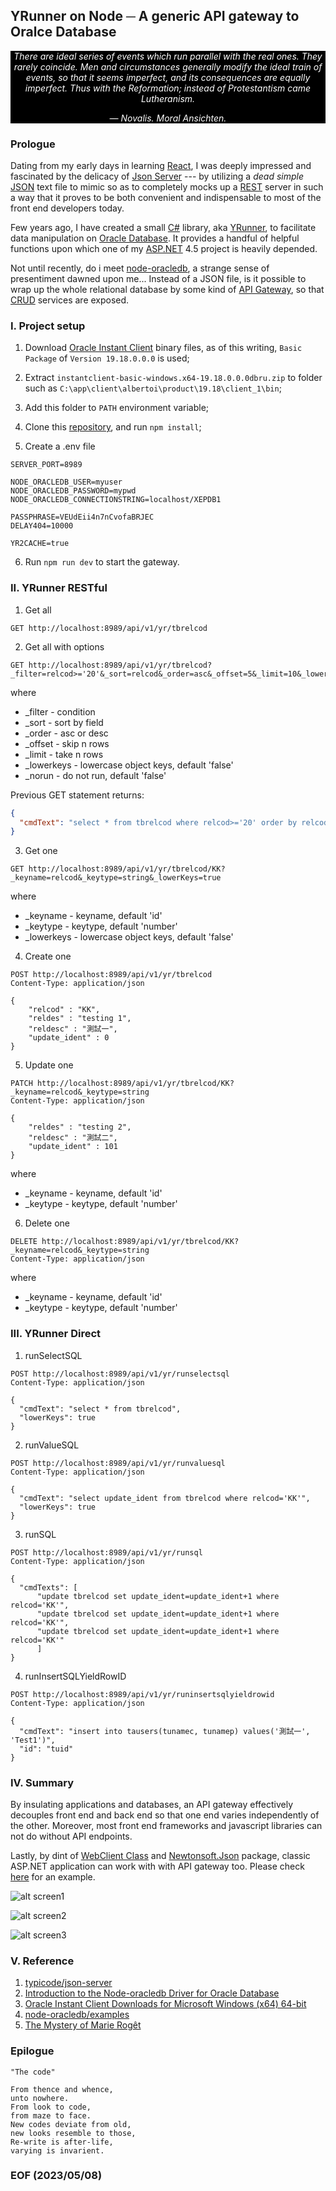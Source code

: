 ## YRunner on Node ─ A generic API gateway to Oralce Database


<div style="text-align: center; color:white; background-color:black"><em>There are ideal series of events which run parallel with the real ones. They rarely coincide. Men and circumstances generally modify the ideal train of events, so that it seems imperfect, and its consequences are equally imperfect. Thus with the Reformation; instead of Protestantism came Lutheranism.

— Novalis. Moral Ansichten.</em></div>


### Prologue
Dating from my early days in learning [React](https://react.dev/), I was deeply impressed and fascinated by the delicacy of [Json Server](https://github.com/typicode/json-server) --- by utilizing a <em>dead simple</em> [JSON](https://www.w3schools.com/js/js_json_intro.asp) text file to mimic so as to completely mocks up a [REST](https://restfulapi.net/) server in such a way that it proves to be both convenient and indispensable to most of the front end developers today. 

Few years ago, I have created a small [C#](https://learn.microsoft.com/en-us/dotnet/csharp/) library, aka [YRunner](https://github.com/Albert0i/yrunner-on-node/blob/main/oic/YRunner.cs), to facilitate data manipulation on [Oracle Database](https://www.oracle.com/database/). It provides a handful of helpful functions upon which one of my [ASP.NET](https://dotnet.microsoft.com/en-us/apps/aspnet) 4.5 project is heavily depended. 

Not until recently, do i meet [node-oracledb](https://oracle.github.io/node-oracledb/), a strange sense of presentiment dawned upon me... Instead of a JSON file, is it possible to wrap up the whole relational database by some kind of [API Gateway](https://www.redhat.com/en/topics/api/what-does-an-api-gateway-do), so that [CRUD](https://en.wikipedia.org/wiki/Create,_read,_update_and_delete) services are exposed. 


### I. Project setup 
1. Download [Oracle Instant Client](https://www.oracle.com/database/technologies/instant-client/winx64-64-downloads.html) binary files, as of this writing, `Basic Package` of `Version 19.18.0.0.0` is used;

2. Extract `instantclient-basic-windows.x64-19.18.0.0.0dbru.zip` to folder such as  `C:\app\client\albertoi\product\19.18\client_1\bin`; 

3. Add this folder to `PATH` environment variable;

4. Clone this [repository](https://github.com/Albert0i/yrunner-on-node.git), and run `npm install`;

5. Create a .env file 
```
SERVER_PORT=8989

NODE_ORACLEDB_USER=myuser
NODE_ORACLEDB_PASSWORD=mypwd
NODE_ORACLEDB_CONNECTIONSTRING=localhost/XEPDB1

PASSPHRASE=VEUdEii4n7nCvofaBRJEC
DELAY404=10000

YR2CACHE=true
```

6. Run `npm run dev` to start the gateway. 


### II. YRunner RESTful  
1. Get all 
```
GET http://localhost:8989/api/v1/yr/tbrelcod
```

2. Get all with options
```
GET http://localhost:8989/api/v1/yr/tbrelcod?_filter=relcod>='20'&_sort=relcod&_order=asc&_offset=5&_limit=10&_lowerKeys=true&_norun=true
```
where 
- _filter     - condition 
- _sort       - sort by field
- _order      - asc or desc 
- _offset     - skip n rows  
- _limit      - take n rows 
- _lowerkeys  - lowercase object keys, default 'false'
- _norun      - do not run, default 'false'

Previous GET statement returns: 
```json
{
  "cmdText": "select * from tbrelcod where relcod>='20' order by relcod asc offset 5 rows fetch next 10 rows only "
}
```

3. Get one 
```
GET http://localhost:8989/api/v1/yr/tbrelcod/KK?_keyname=relcod&_keytype=string&_lowerKeys=true
```
where
- _keyname    - keyname, default 'id'
- _keytype    - keytype, default 'number' 
- _lowerkeys  - lowercase object keys, default 'false'

4. Create one
```
POST http://localhost:8989/api/v1/yr/tbrelcod
Content-Type: application/json

{ 
    "relcod" : "KK",
    "reldes" : "testing 1",
    "reldesc" : "測試一",
    "update_ident" : 0
}
```

5. Update one 
```
PATCH http://localhost:8989/api/v1/yr/tbrelcod/KK?_keyname=relcod&_keytype=string
Content-Type: application/json

{ 
    "reldes" : "testing 2",
    "reldesc" : "測試二",
    "update_ident" : 101 
}
```
where
- _keyname    - keyname, default 'id'
- _keytype    - keytype, default 'number' 

6. Delete one 
```
DELETE http://localhost:8989/api/v1/yr/tbrelcod/KK?_keyname=relcod&_keytype=string
Content-Type: application/json
```
where
- _keyname    - keyname, default 'id'
- _keytype    - keytype, default 'number' 


### III. YRunner Direct 

1. runSelectSQL
```
POST http://localhost:8989/api/v1/yr/runselectsql
Content-Type: application/json

{
  "cmdText": "select * from tbrelcod",
  "lowerKeys": true
}
```

2. runValueSQL
```
POST http://localhost:8989/api/v1/yr/runvaluesql
Content-Type: application/json

{
  "cmdText": "select update_ident from tbrelcod where relcod='KK'",
  "lowerKeys": true
}
```

3. runSQL
```
POST http://localhost:8989/api/v1/yr/runsql
Content-Type: application/json

{
  "cmdTexts": [
      "update tbrelcod set update_ident=update_ident+1 where relcod='KK'",
      "update tbrelcod set update_ident=update_ident+1 where relcod='KK'",
      "update tbrelcod set update_ident=update_ident+1 where relcod='KK'"
      ]
}
```

4. runInsertSQLYieldRowID
```
POST http://localhost:8989/api/v1/yr/runinsertsqlyieldrowid
Content-Type: application/json

{
  "cmdText": "insert into tausers(tunamec, tunamep) values('測試一', 'Test1')",
  "id": "tuid"
}
```


### IV. Summary 
By insulating applications and databases, an API gateway effectively decouples front end and back end so that one end varies independently of the other. Moreover, most front end frameworks and javascript libraries can not do without API endpoints.

Lastly, by dint of [WebClient Class](https://learn.microsoft.com/en-us/dotnet/api/system.net.webclient?view=net-7.0) and [Newtonsoft.Json](https://www.newtonsoft.com/json) package, classic ASP.NET application can work with with API gateway too. Please check [here](https://github.com/Albert0i/yrunner-on-node/blob/main/oic/WebClient1.aspx.cs) for an example. 

![alt screen1](img/screen1.jpg)

![alt screen2](img/screen2.jpg)

![alt screen3](img/screen3.jpg)


### V. Reference

1. [typicode/json-server](https://github.com/typicode/json-server)
2. [Introduction to the Node-oracledb Driver for Oracle Database](https://node-oracledb.readthedocs.io/en/latest/user_guide/introduction.html#getting-started-with-node-oracledb)
3. [Oracle Instant Client Downloads for Microsoft Windows (x64) 64-bit](https://www.oracle.com/database/technologies/instant-client/winx64-64-downloads.html)
4. [node-oracledb/examples](https://github.com/oracle/node-oracledb/tree/main/examples)
5. [The Mystery of Marie Rogêt](https://poemuseum.org/the-mystery-of-marie-roget/)


### Epilogue 
```
"The code"

From thence and whence, 
unto nowhere.
From look to code, 
from maze to face.
New codes deviate from old,
new looks resemble to those,
Re-write is after-life,
varying is invarient. 
```


### EOF (2023/05/08)
